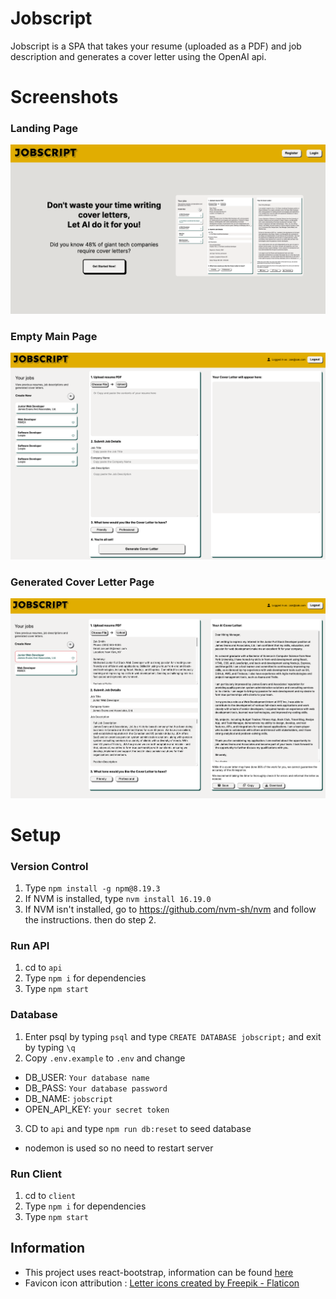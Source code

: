# Jobscript

Jobscript is a SPA that takes your resume (uploaded as a PDF) and job description and generates a cover letter using the OpenAI api.

# Screenshots

### Landing Page

![Landing Page](https://github.com/Funk3/jobscript/blob/main/screenshots/landingPage.png)

### Empty Main Page

![Empty Main Page](https://github.com/Funk3/jobscript/blob/main/screenshots/emptyForm.png)

### Generated Cover Letter Page

![Generated Cover Letter Page](https://github.com/Funk3/jobscript/blob/main/screenshots/filledForm.png)

# Setup

### Version Control

1. Type `npm install -g npm@8.19.3`
2. If NVM is installed, type `nvm install 16.19.0`
3. If NVM isn't installed, go to https://github.com/nvm-sh/nvm and follow the instructions. then do step 2.

### Run API

1. cd to `api`
2. Type `npm i` for dependencies
3. Type `npm start`

### Database

1. Enter psql by typing `psql` and type `CREATE DATABASE jobscript;` and exit by typing `\q`
2. Copy `.env.example` to `.env` and change

- DB_USER: `Your database name`
- DB_PASS: `Your database password`
- DB_NAME: `jobscript`
- OPEN_API_KEY: `your secret token`

3. CD to `api` and type `npm run db:reset` to seed database

- nodemon is used so no need to restart server

### Run Client

1. cd to `client`
2. Type `npm i` for dependencies
3. Type `npm start`

## Information

- This project uses react-bootstrap, information can be found [here](https://react-bootstrap.github.io/getting-started/introduction/)
- Favicon icon attribution : <a href="https://www.flaticon.com/free-icons/letter" title="letter icons">Letter icons created by Freepik - Flaticon</a>
